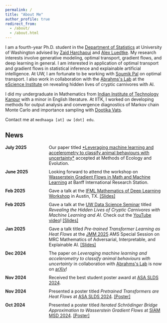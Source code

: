 ```yaml
---
permalink: /
title: "About Me"
author_profile: true
redirect_from: 
  - /about/
  - /about.html
---
```


I am a fourth-year Ph.D. student in the [Department of Statistics](https://stat.uw.edu/) at University of Washington advised by [Zaid Harchaoui](https://faculty.washington.edu/zaid/) and [Alex Luedtke](https://www.alexluedtke.com/). My research interests involve generative modeling, optimal transport, gradient flows, and deep learning in general. I am interested in application of optimal transport and gradient flows in statistical inference and explainable artificial intelligence. At UW, I am fortunate to be working with [Soumik Pal](https://sites.math.washington.edu//~soumik/) on optimal transport. I also work in collaboration with the [Abrahms's Lab](https://www.abrahmslab.com/) at the [eScience Institute](https://escience.washington.edu/) on revealing hidden lives of cryptic carnivores with AI. 

I did my undergraduate in Mathematics from [Indian Institute of Technology Kanpur](https://www.iitk.ac.in/) with a minor in English literature. At IITK, I worked on developing methods for output analysis and convergence diagnostics of Markov chain Monte Carlo and importance sampling with [Dootika Vats](https://dvats.github.io).

Contact me at `medhaaga [at] uw [dot] edu`.

## News

<div style="display: flex; flex-direction: column; gap: 10px;">

<div style="display: flex; gap: 20px;">
  <b style="min-width: 120px;">July 2025</b> <span style="flex: 1;"> Our paper titled <a href="https://www.biorxiv.org/content/10.1101/2024.12.28.630628v1.full.pdf">*Leveraging machine learning and accelerometry to classify animal behaviours with uncertainty*</a> accepted at Methods of Ecology and Evolution. </span>
</div>

<div style="display: flex; gap: 20px;">
  <b style="min-width: 120px;">June 2025</b> <span style="flex: 1;"> Looking forward to attend the workshop on <a href="https://www.birs.ca/events/2025/5-day-workshops/25w5430">Wasserstein Gradient Flows in Math and Machine Learning</a> at Banff International Research Station. </span>
</div>

<div style="display: flex; gap: 20px;">
  <b style="min-width: 120px;">Feb 2025</b> <span style="flex: 1;"> Gave a talk at the <a href="https://www.ifml.institute/events/mathematics-deep-learning-workshop">IFML Mathematics of Deep Learning Workshop</a> in Austin, TX. <a href="files/ifml.pdf">[Slides]</a></span>
</div>

<div style="display: flex; gap: 20px;">
  <b style="min-width: 120px;">Feb 2025</b> <span style="flex: 1;"> Gave a talk at the <a href="https://escience.washington.edu/events/uw-data-science-seminar-kasim-rafiq-and-medha-agarwal/">UW Data Science Seminar</a> titled <i>Revealing the Hidden Lives of Cryptic Carnivores with Machine Learning and AI</i>. Check out the <a href="https://www.youtube.com/watch?v=Y5jXkbXtCag">YouTube video</a>! <a href="files/eScience_seminar.pdf">[Slides]</a></span>
</div>

<div style="display: flex; gap: 20px;">
  <b style="min-width: 120px;">Jan 2025</b> <span style="flex: 1;">Gave a talk titled <i>Pre-trained Transformer Learning as Heat Flows</i> at the <a href="https://jointmathematicsmeetings.org/meetings/national/jmm2025/2314_program.html">JMM 2025</a> AMS Special Session on MRC Mathematics of Adversarial, Interpretable, and Explainable AI. <a href="/files/jmm25.pdf">[Slides]</a></span>
</div>

<div style="display: flex; gap: 20px;">
  <b style="min-width: 120px;">Dec 2024</b> <span style="flex: 1;">The paper on <i>Leveraging machine learning and accelerometry to classify animal behaviours with uncertainty</i> in collaboration with <a href="https://www.abrahmslab.com/">Abrahms's Lab</a> is now on <a href="https://www.biorxiv.org/content/10.1101/2024.12.28.630628v1">arXiv</a>!</span>
</div>

<div style="display: flex; gap: 20px;">
  <b style="min-width: 120px;">Nov 2024</b> <span style="flex: 1;">Received the best student poster award at <a href="https://sites.google.com/view/slds2024/menu?authuser=0">ASA SLDS 2024</a>.</span>
</div>

<div style="display: flex; gap: 20px;">
  <b style="min-width: 120px;">Nov 2024</b> <span style="flex: 1;">Presented a poster titled <i>Pretrained Transformers are Heat Flows</i> at <a href="https://sites.google.com/view/slds2024/menu?authuser=0">ASA SLDS 2024</a>. <a href="/files/slds24.pdf">[Poster]</a></span>
</div>

<div style="display: flex; gap: 20px;">
  <b style="min-width: 120px;">Oct 2024</b> <span style="flex: 1;">Presented a poster titled <i>Iterated Schrödinger Bridge Approximation to Wasserstein Gradient Flows</i> at <a href="https://www.siam.org/conferences-events/siam-conferences/mds24/">SIAM MSD 2024</a>. <a href="/files/siam24.pdf">[Poster]</a></span>
</div>

